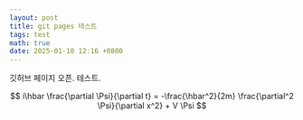 ```yaml
---
layout: post
title: git pages 테스트
tags: test
math: true
date: 2025-01-10 12:16 +0800
---
```

깃허브 페이지 오픈. 테스트.

$$
i\hbar \frac{\partial \Psi}{\partial t} = -\frac{\hbar^2}{2m}
\frac{\partial^2 \Psi}{\partial x^2} + V \Psi
$$
